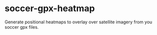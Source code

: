 # soccer-gpx-heatmap
Generate positional heatmaps to overlay over satellite imagery from you soccer gpx files.
